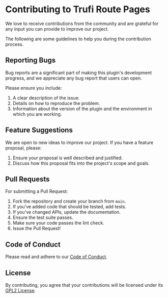 # Contributing to Trufi Route Pages

We love to receive contributions from the community and are grateful for any input you can provide to improve our project.

The following are some guidelines to help you during the contribution process.

## Reporting Bugs

Bug reports are a significant part of making this plugin's development progress, and we appreciate any bug report that users can open.

Please ensure you include:

1. A clear description of the issue.
2. Details on how to reproduce the problem.
3. Information about the version of the plugin and the environment in which you are working.
   
## Feature Suggestions

We are open to new ideas to improve our project. If you have a feature proposal, please:

1. Ensure your proposal is well described and justified.
2. Discuss how this proposal fits into the project's scope and goals.
   
## Pull Requests

For submitting a Pull Request:

1. Fork the repository and create your branch from `main`.
2. If you've added code that should be tested, add tests.
3. If you've changed APIs, update the documentation.
4. Ensure the test suite passes.
5. Make sure your code passes the lint check.
6. Issue the Pull Request!

## Code of Conduct

Please read and adhere to our [Code of Conduct](CODE_OF_CONDUCT.md).

## License

By contributing, you agree that your contributions will be licensed under its [GPL2 License](https://www.gnu.org/licenses/gpl-2.0.html).
